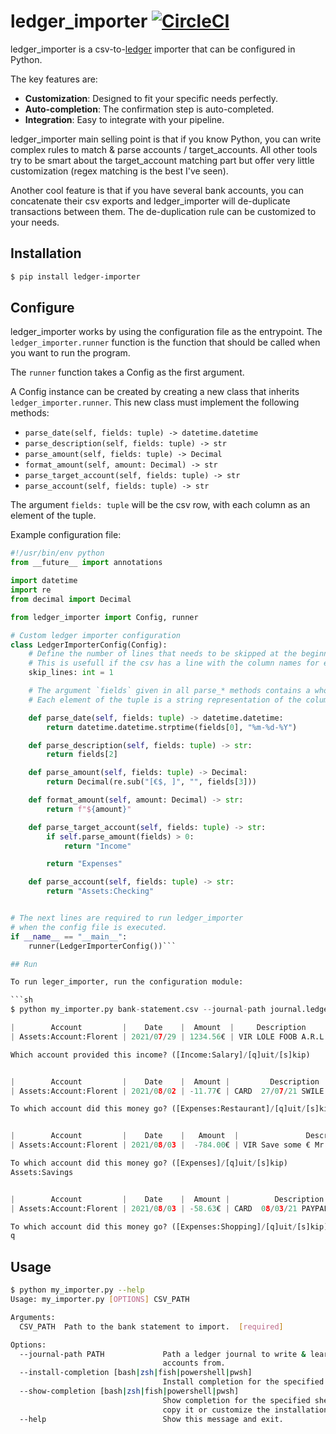 # ledger_importer [![CircleCI](https://circleci.com/gh/volnt/ledger_importer.svg?style=shield&circle-token=afb73aed03518c8658de39f5d61ec3bfdf50d57c)](https://app.circleci.com/settings/project/github/volnt/ledger_importer)

ledger_importer is a csv-to-[ledger](https://www.ledger-cli.org/3.0/doc/ledger3.html) importer that can be configured in Python.

The key features are:

* **Customization**: Designed to fit your specific needs perfectly.
* **Auto-completion**: The confirmation step is auto-completed.
* **Integration**: Easy to integrate with your pipeline.

ledger_importer main selling point is that if you know Python, you can write complex rules to match & parse accounts / target_accounts. All other tools try to be smart about the target_account matching part but offer very little customization (regex matching is the best I've seen).

Another cool feature is that if you have several bank accounts, you can concatenate their csv exports and ledger_importer will de-duplicate transactions between them. The de-duplication rule can be customized to your needs.

## Installation

```sh
$ pip install ledger-importer
```

## Configure

ledger_importer works by using the configuration file as the entrypoint. The `ledger_importer.runner` function is the function that should be called when you want to run the program.

The `runner` function takes a Config as the first argument.

A Config instance can be created by creating a new class that inherits `ledger_importer.runner`. This new class must implement the following methods:

* `parse_date(self, fields: tuple) -> datetime.datetime`
* `parse_description(self, fields: tuple) -> str`
* `parse_amount(self, fields: tuple) -> Decimal`
* `format_amount(self, amount: Decimal) -> str`
* `parse_target_account(self, fields: tuple) -> str`
* `parse_account(self, fields: tuple) -> str`

The argument `fields: tuple` will be the csv row, with each column as an element of the tuple.


Example configuration file:

```py
#!/usr/bin/env python
from __future__ import annotations

import datetime
import re
from decimal import Decimal

from ledger_importer import Config, runner

# Custom ledger importer configuration
class LedgerImporterConfig(Config):
    # Define the number of lines that needs to be skipped at the beginning of the file.
    # This is usefull if the csv has a line with the column names for example.
    skip_lines: int = 1

    # The argument `fields` given in all parse_* methods contains a whole csv row in a tuple
    # Each element of the tuple is a string representation of the column

    def parse_date(self, fields: tuple) -> datetime.datetime:
        return datetime.datetime.strptime(fields[0], "%m-%d-%Y")

    def parse_description(self, fields: tuple) -> str:
        return fields[2]

    def parse_amount(self, fields: tuple) -> Decimal:
        return Decimal(re.sub("[€$, ]", "", fields[3]))

    def format_amount(self, amount: Decimal) -> str:
        return f"${amount}"

    def parse_target_account(self, fields: tuple) -> str:
        if self.parse_amount(fields) > 0:
            return "Income"

        return "Expenses"

    def parse_account(self, fields: tuple) -> str:
        return "Assets:Checking"


# The next lines are required to run ledger_importer
# when the config file is executed.
if __name__ == "__main__":
    runner(LedgerImporterConfig())```

## Run

To run leger_importer, run the configuration module:

```sh
$ python my_importer.py bank-statement.csv --journal-path journal.ledger

|        Account         |    Date    |  Amount  |     Description     |
| Assets:Account:Florent | 2021/07/29 | 1234.56€ | VIR LOLE FOOB A.R.L |

Which account provided this income? ([Income:Salary]/[q]uit/[s]kip)


|        Account         |    Date    |  Amount |         Description          |
| Assets:Account:Florent | 2021/08/02 | -11.77€ | CARD  27/07/21 SWILE XX*XXXX |

To which account did this money go? ([Expenses:Restaurant]/[q]uit/[s]kip)


|        Account         |    Date    |   Amount  |               Description               |
| Assets:Account:Florent | 2021/08/03 |  -784.00€ | VIR Save some € Mr.      Florent        |

To which account did this money go? ([Expenses]/[q]uit/[s]kip)
Assets:Savings


|        Account         |    Date    |  Amount |          Description          |
| Assets:Account:Florent | 2021/08/03 | -58.63€ | CARD  08/03/21 PAYPAL XX*XXXX |

To which account did this money go? ([Expenses:Shopping]/[q]uit/[s]kip)
q
```

## Usage

```sh
$ python my_importer.py --help
Usage: my_importer.py [OPTIONS] CSV_PATH

Arguments:
  CSV_PATH  Path to the bank statement to import.  [required]

Options:
  --journal-path PATH             Path a ledger journal to write & learn
                                  accounts from.
  --install-completion [bash|zsh|fish|powershell|pwsh]
                                  Install completion for the specified shell.
  --show-completion [bash|zsh|fish|powershell|pwsh]
                                  Show completion for the specified shell, to
                                  copy it or customize the installation.
  --help                          Show this message and exit.
```
